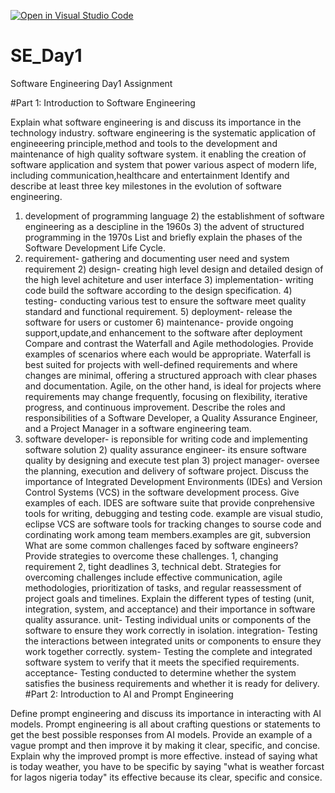 [![Open in Visual Studio Code](https://classroom.github.com/assets/open-in-vscode-2e0aaae1b6195c2367325f4f02e2d04e9abb55f0b24a779b69b11b9e10269abc.svg)](https://classroom.github.com/online_ide?assignment_repo_id=15534806&assignment_repo_type=AssignmentRepo)
# SE_Day1
Software Engineering Day1 Assignment

#Part 1: Introduction to Software Engineering

Explain what software engineering is and discuss its importance in the technology industry.
software engineering is the systematic application of engineeering principle,method and tools to the development and maintenance of high quality software system.
it enabling the creation of software application and system that power various aspect of modern life, including communication,healthcare and entertainment
Identify and describe at least three key milestones in the evolution of software engineering.
1) development of programming language 2) the establishment of software engineering as a descipline in the 1960s 3) the advent of structured programming in the 1970s
List and briefly explain the phases of the Software Development Life Cycle.
1) requirement- gathering and documenting user need and system requirement 2) design- creating high level design and detailed design of the high level achiteture and user interface 3) implementation- writing code build the software according to the design specification. 4) testing- conducting various test to ensure the software meet quality standard and functional requirement. 5) deployment- release the software for users or customer 6) maintenance- provide ongoing support,update,and enhancement to the software after deployment
Compare and contrast the Waterfall and Agile methodologies. Provide examples of scenarios where each would be appropriate.
Waterfall is best suited for projects with well-defined requirements and where changes are minimal, offering a structured approach with clear phases and documentation. Agile, on the other hand, is ideal for projects where requirements may change frequently, focusing on flexibility, iterative progress, and continuous improvement.
Describe the roles and responsibilities of a Software Developer, a Quality Assurance Engineer, and a Project Manager in a software engineering team.
1) software developer- is reponsible for writing code and implementing software solution 2) quality assurance engineer- its ensure software quality by designing and execute test plan 3) project manager- oversee the planning, execution and delivery of software project.
Discuss the importance of Integrated Development Environments (IDEs) and Version Control Systems (VCS) in the software development process. Give examples of each.
IDES are software suite that provide conprehensive tools for writing, debugging and testing code. example are visual studio, eclipse
VCS are software tools for tracking changes to sourse code and cordinating work among team members.examples are git, subversion
What are some common challenges faced by software engineers? Provide strategies to overcome these challenges.
1, changing requirement 2, tight deadlines 3, technical debt. Strategies for overcoming challenges include effective communication, agile methodologies, prioritization of tasks, and regular reassessment of project goals and timelines.
Explain the different types of testing (unit, integration, system, and acceptance) and their importance in software quality assurance.
unit- Testing individual units or components of the software to ensure they work correctly in isolation.
integration- Testing the interactions between integrated units or components to ensure they work together correctly.
system- Testing the complete and integrated software system to verify that it meets the specified requirements.
acceptance- Testing conducted to determine whether the system satisfies the business requirements and whether it is ready for delivery.
#Part 2: Introduction to AI and Prompt Engineering

Define prompt engineering and discuss its importance in interacting with AI models.
Prompt engineering is all about crafting questions or statements to get the best possible responses from AI models. 
Provide an example of a vague prompt and then improve it by making it clear, specific, and concise. Explain why the improved prompt is more effective.
instead of saying what is today weather, you have to be specific by saying "what is weather forcast for lagos nigeria today" its effective because its clear, specific and consice.
